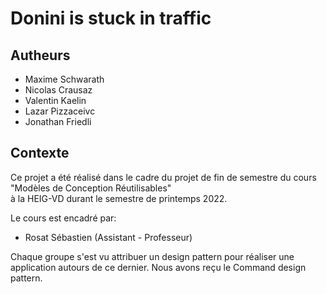 # Donini is stuck in traffic

## Autheurs
- Maxime Schwarath
- Nicolas Crausaz
- Valentin Kaelin
- Lazar Pizzaceivc
- Jonathan Friedli

## Contexte
Ce projet a été réalisé dans le cadre du projet de fin de semestre du cours "Modèles de Conception Réutilisables" </br> à la HEIG-VD durant le semestre de printemps 2022.

Le cours est encadré par:
- Rosat Sébastien (Assistant - Professeur)

Chaque groupe s'est vu attribuer un design pattern pour réaliser une application autours de ce dernier. 
Nous avons reçu le Command design pattern. 
